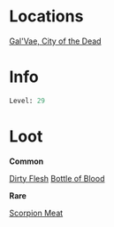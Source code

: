 <!-- TITLE: a blood slime -->

# Locations
[Gal'Vae, City of the Dead](galvae)

# Info

```perl
Level: 29
```


# Loot

**Common**

[Dirty Flesh](dirty-flesh)
[Bottle of Blood](bottle-of-blood)



**Rare**

[Scorpion Meat](scorpion-meat)